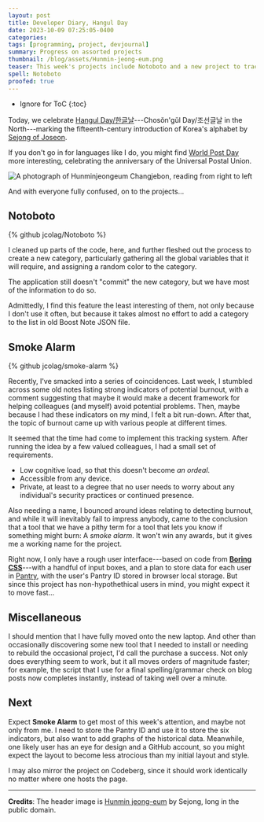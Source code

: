 ```yaml
---
layout: post
title: Developer Diary, Hangul Day
date: 2023-10-09 07:25:05-0400
categories:
tags: [programming, project, devjournal]
summary: Progress on assorted projects
thumbnail: /blog/assets/Hunmin-jeong-eum.png
teaser: This week's projects include Notoboto and a new project to track burnout, Smoke Alarm.
spell: Notoboto
proofed: true
---
```


* Ignore for ToC
{:toc}

Today, we celebrate [Hangul Day/한글날](https://en.wikipedia.org/wiki/Hangul_Day)---Chosŏn'gŭl Day/조선글날 in the North---marking the fifteenth-century introduction of Korea's alphabet by [Sejong of Joseon](https://en.wikipedia.org/wiki/Sejong_the_Great).

If you don't go in for languages like I do, you might find [World Post Day](https://en.wikipedia.org/wiki/World_Post_Day) more interesting, celebrating the anniversary of the Universal Postal Union.

![A photograph of Hunminjeongeum Changjebon, reading from right to left](/blog/assets/Hunmin-jeong-eum.png "Because the speech of this country is different from that of China, it [the spoken language] does not match the [Chinese] letters. Therefore, even if the ignorant want to communicate, many of them, in the end, cannot successfully express themselves. Saddened by this, I have [had] 28 letters newly made. It is my wish that all the people may easily learn these letters and that [they] be convenient for daily use.")

And with everyone fully confused, on to the projects...

## Notoboto

{% github jcolag/Notoboto %}

I cleaned up parts of the code, here, and further fleshed out the process to create a new category, particularly gathering all the global variables that it will require, and assigning a random color to the category.

The application still doesn't "commit" the new category, but we have most of the information to do so.

Admittedly, I find this feature the least interesting of them, not only because I don't use it often, but because it takes almost no effort to add a category to the list in old Boost Note JSON file.

## Smoke Alarm

{% github jcolag/smoke-alarm %}

Recently, I've smacked into a series of coincidences.  Last week, I stumbled across some old notes listing strong indicators of potential burnout, with a comment suggesting that maybe it would make a decent framework for helping colleagues (and myself) avoid potential problems.  Then, maybe because I had these indicators on my mind, I felt a bit run-down.  After that, the topic of burnout came up with various people at different times.

It seemed that the time had come to implement this tracking system.  After running the idea by a few valued colleagues, I had a small set of requirements.

 * Low cognitive load, so that this doesn't become *an ordeal*.
 * Accessible from any device.
 * Private, at least to a degree that no user needs to worry about any individual's security practices or continued presence.

Also needing a name, I bounced around ideas relating to detecting burnout, and while it will inevitably fail to impress anybody, came to the conclusion that a tool that we have a pithy term for a tool that lets you know if something might burn:  A *smoke alarm*.  It won't win any awards, but it gives me a working name for the project.

Right now, I only have a rough user interface---based on code from [**Boring CSS**](https://github.com/jcolag/boring-css)---with a handful of input boxes, and a plan to store data for each user in [Pantry](https://getpantry.cloud/), with the user's Pantry ID stored in browser local storage.  But since this project has non-hypothethical users in mind, you might expect it to move fast...

## Miscellaneous

I should mention that I have fully moved onto the new laptop.  And other than occasionally discovering some new tool that I needed to install or needing to rebuild the occasional project, I'd call the purchase a success.  Not only does everything seem to work, but it all moves orders of magnitude faster; for example, the script that I use for a final spelling/grammar check on blog posts now completes instantly, instead of taking well over a minute.

## Next

Expect **Smoke Alarm** to get most of this week's attention, and maybe not only from me.  I need to store the Pantry ID and use it to store the six indicators, but also want to add graphs of the historical data.  Meanwhile, one likely user has an eye for design and a GitHub account, so you might expect the layout to become less atrocious than my initial layout and style.

I may also mirror the project on Codeberg, since it should work identically no matter where one hosts the page.

* * *

**Credits**:  The header image is [Hunmin jeong-eum](https://web.archive.org/web/20030415094216/http://www.hangul.or.kr/M2-4-1.htm) by Sejong, long in the public domain.
